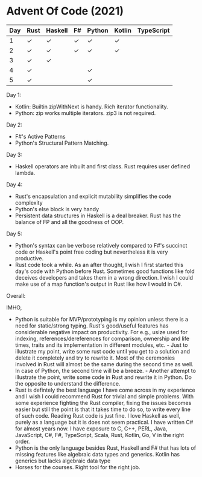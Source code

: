 # Advent Of Code (2021) 

| Day | Rust      | Haskell   | F#       | Python   | Kotlin    | TypeScript    | 
|-----|-----------|-----------|----------|----------|-----------|---------------|
| 1   | &#10003;  | &#10003;  | &#10003; | &#10003; | &#10003;  |               |
| 2   | &#10003;  | &#10003;  | &#10003; | &#10003; | &#10003;  |               |
| 3   | &#10003;  | &#10003;  |          |          |           |               |
| 4   | &#10003;  |           |          | &#10003; |           |               |
| 5   | &#10003;  |           |          | &#10003; |           |               |

Day 1:
* Kotlin: Builtin zipWithNext is handy. Rich iterator functionality.
* Python: zip works multiple iterators. zip3 is not required.

Day 2:
* F#'s Active Patterns
* Python's Structural Pattern Matching.

Day 3:
* Haskell operators are inbuilt and first class. Rust requires user defined lambda.

Day 4:
* Rust's encapsulation and explicit mutability simplifies the code complexity
* Python's else block is very handy
* Persistent data structures in Haskell is a deal breaker. Rust has the balance of FP and all the goodness of OOP. 

Day 5:
* Python's syntax can be verbose relatively compared to F#'s succinct code or Haskell's point free coding but nevertheless it is very productive. 
* Rust code took a while. As an after thought, I wish I first started this day's code with Python before Rust. Sometimes good functions like fold deceives developers and takes them in a wrong direction. I wish I could make use of a map function's output in Rust like how I would in C#.

Overall:

IMHO,

* Python is suitable for MVP/prototyping is my opinion unless there is a need for static/strong typing. Rust's good/useful features has considerable negative impact on productivity. For e.g., usize used for indexing, references/dereferences for comparison, ownership and life times, traits and its implementation in different modules, etc. 
        - Just to illustrate my point, write some rust code until you get to a solution and delete it completely and try to rewrite it. Most of the ceremonies involved in Rust will almost be the same during the second time as well. In case of Python, the second time will be a breeze. 
        - Another attempt to illustrate the point, write some code in Rust and rewrite it in Python. Do the opposite to understand the difference.
* Rust is defintely the best language I have come across in my experience and I wish I could recommend Rust for trivial and simple problems. With some experience fighting the Rust compiler, fixing the issues becomes easier but still the point is that it takes time to do so, to write every line of such code. Reading Rust code is just fine. I love Haskell as well, purely as a language but it is does not seem practical. I have written C# for almost years now. I have exposure to C, C++, PERL, Java, JavaScript, C#, F#, TypeScript, Scala, Rust, Kotlin, Go, V in the right order. 
* Python is the only language besides Rust, Haskell and F# that has lots of missing features like algebraic data types and generics. Kotlin has generics but lacks algebraic data type
* Horses for the courses. Right tool for the right job. 

